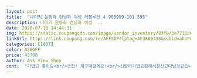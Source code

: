 ```yaml
---
layout: post 
title:  "나이키 운동화 런닝화 여성 레볼루션 4 908999-101 S95" 
description: 나이키 운동화 런닝화 여성  ..
date: 2020-07-18 14:44:31 
img: https://static.coupangcdn.com/image/vendor_inventory/83f8/3e7711b654bc1ebe8a45c230bd7f8c5c074462d85b6fd9e2184ea0dbd4fc.jpg 
linkUrl: https://link.coupang.com/re/AFFSDP?lptag=AF3600438&subid=ahnPublicAsk&pageKey=1586996070&itemId=2712524772&vendorItemId=70946048277&traceid=V0-113-57ec039af784efce 
categories: [1007] 
color: A566FF 
price: 43700 
author: Ask View Shop 
cont:  "가볍고 좋아요<br/>굿잡! 재구매할께요!<br/>신발이가볍고편해서잘신고다닐것같습니다^^<br/>" 
---
```

